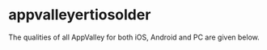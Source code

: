 # appvalleyertiosolder
The qualities of all AppValley for both iOS, Android and PC are given below.
